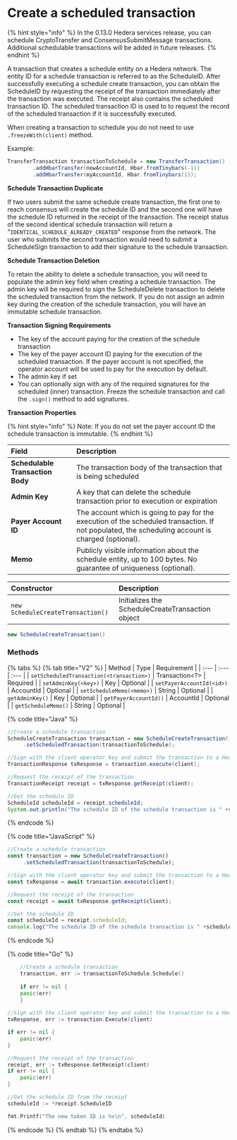 # Create a scheduled transaction

{% hint style="info" %}
In the 0.13.0 Hedera services release, you can schedule CryptoTransfer and ConsensusSubmitMessage transactions. Additional schedulable transactions will be added in future releases.
{% endhint %}

A transaction that creates a schedule entity on a Hedera network. The entity ID for a schedule transaction is referred to as the ScheduleID. After successfully executing a schedule create transaction, you can obtain the ScheduleID by requesting the receipt of the transaction immediately after the transaction was executed. The receipt also contains the scheduled transaction ID. The scheduled transaction ID is used to to request the record of the scheduled transaction if it is successfully executed. 

When creating a transaction to schedule you do not need to use `.freezeWith(client)` method.

Example:

```java
TransferTransaction transactionToSchedule = new TransferTransaction()
        .addHbarTransfer(newAccountId, Hbar.fromTinybars(-1))
        .addHbarTransfer(myAccountId, Hbar.fromTinybars(1));
```

**Schedule Transaction Duplicate**

If two users submit the same schedule create transaction, the first one to reach consensus will create the schedule ID and the second one will have the schedule ID returned in the receipt of the transaction. The receipt status of the second identical schedule transaction will return a "`IDENTICAL_SCHEDULE_ALREADY_CREATED`" response from the network. The user who submits the second transaction would need to submit a ScheduleSign transaction to add their signature to the schedule transaction.

**Schedule Transaction Deletion**

To retain the ability to delete a schedule transaction, you will need to populate the admin key field when creating a schedule transaction. The admin key will be required to sign the ScheduleDelete transaction to delete the scheduled transaction from the network. If you do not assign an admin key during the creation of the schedule transaction, you will have an immutable schedule transaction.

**Transaction Signing Requirements**

* The key of the account paying for the creation of the schedule transaction 
* The key of the payer account ID paying for the execution of the scheduled transaction. If the payer account is not specified, the operator account will be used to pay for the execution by default. 
* The admin key if set
* You can optionally sign with any of the required signatures for the scheduled \(inner\) transaction. Freeze the schedule transaction and call the `.sign()` method to add signatures.

**Transaction Properties**

{% hint style="info" %}
Note: If you do not set the payer account ID the schedule transaction is immutable.
{% endhint %}

| Field | Description |
| :--- | :--- |
| **Schedulable Transaction Body** | The transaction body of the transaction that is being scheduled |
| **Admin Key** | A key that can delete the schedule transaction prior to execution or expiration |
| **Payer Account ID** | The account which is going to pay for the execution of the scheduled transaction. If not populated, the scheduling account is charged \(optional\). |
| **Memo** | Publicly visible information about the schedule entity, up to 100 bytes. No guarantee of uniqueness \(optional\). |

| Constructor | Description |
| :--- | :--- |
| `new ScheduleCreateTransaction()` | Initializes the ScheduleCreateTransaction object |

```java
new ScheduleCreateTransaction()
```

### Methods

{% tabs %}
{% tab title="V2" %}
| Method | Type | Requirement |
| :--- | :--- | :--- |
| `setScheduledTransaction(<transaction>)` | Transaction&lt;?&gt; | Required |
| `setAdminKey(<key>)` | Key | Optional |
| `setPayerAccountId(<id>)` | AccountId | Optional |
| `setScheduleMemo(<memo>)` | String | Optional |
| `getAdminKey()` | Key | Optional |
| `getPayerAccountId()` | AccountId | Optional |
| `getScheduleMemo()` | String | Optional |

{% code title="Java" %}
```java
//Create a schedule transaction
ScheduleCreateTransaction transaction = new ScheduleCreateTransaction()
     .setScheduledTransaction(transactionToSchedule);

//Sign with the client operator key and submit the transaction to a Hedera network
TransactionResponse txResponse = transaction.execute(client);

//Request the receipt of the transaction
TransactionReceipt receipt = txResponse.getReceipt(client);

//Get the schedule ID
ScheduleId scheduleId = receipt.scheduleId;
System.out.println("The schedule ID of the schedule transaction is " +scheduleId);
```
{% endcode %}

{% code title="JavaScript" %}
```javascript
//Create a schedule transaction
const transaction = new ScheduleCreateTransaction()
     .setScheduledTransaction(transactionToSchedule);

//Sign with the client operator key and submit the transaction to a Hedera network
const txResponse = await transaction.execute(client);

//Request the receipt of the transaction
const receipt = await txResponse.getReceipt(client);

//Get the schedule ID
const scheduleId = receipt.scheduleId;
console.log("The schedule ID of the schedule transaction is " +scheduleId);
```
{% endcode %}

{% code title="Go" %}
```go
	//Create a schedule transaction
	transaction, err := transactionToSchedule.Schedule()
	
	if err != nil {
	panic(err)
	}
	
//Sign with the client operator key and submit the transaction to a Hedera network
txResponse, err := transaction.Execute(client)

if err != nil {
	panic(err)
}

//Request the receipt of the transaction
receipt, err := txResponse.GetReceipt(client)
if err != nil {
	panic(err)
}

//Get the schedule ID from the receipt
scheduleId := *receipt.ScheduleID

fmt.Printf("The new token ID is %v\n", scheduleId)
```
{% endcode %}
{% endtab %}
{% endtabs %}



